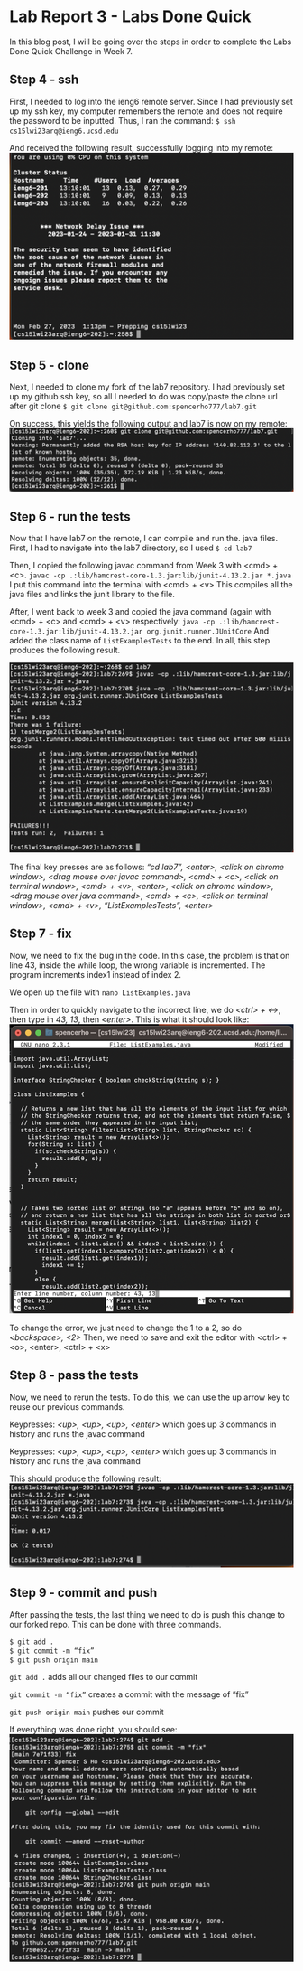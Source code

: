 # Lab Report 3 - Labs Done Quick

In this blog post, I will be going over the steps in order to complete the Labs Done Quick Challenge in Week 7.

## Step 4 - ssh
First, I needed to log into the ieng6 remote server. Since I had previously set up my ssh key, my computer remembers the remote and does not require the password to be inputted. Thus, I ran the command: 
`$ ssh cs15lwi23arq@ieng6.ucsd.edu`

And received the following result, successfully logging into my remote:
![step4res](/assets/report4/step4res.png)

## Step 5 - clone
Next, I needed to clone my fork of the lab7 repository. I had previously set up my github ssh key, so all I needed to do was copy/paste the clone url after git clone
`$ git clone git@github.com:spencerho777/lab7.git`

On success, this yields the following output and lab7 is now on my remote:
![step5res](/assets/report4/step5res.png)

## Step 6 - run the tests
Now that I have lab7 on the remote, I can compile and run the. java files. 
First, I had to navigate into the lab7 directory, so I used
`$ cd lab7`

Then, I copied the following javac command from Week 3 with \<cmd\> + \<c\>.
`javac -cp .:lib/hamcrest-core-1.3.jar:lib/junit-4.13.2.jar *.java`
I put this command into the terminal with \<cmd\> + \<v\> This compiles all the java files and links the junit library to the file.

After, I went back to week 3 and copied the java command (again with \<cmd\> + \<c\> and \<cmd\> + \<v\> respectively:
`java -cp .:lib/hamcrest-core-1.3.jar:lib/junit-4.13.2.jar org.junit.runner.JUnitCore`
And added the class name of `ListExamplesTests` to the end. In all, this step produces the following result.

![step6res](/assets/report4/step6res.png)

The final key presses are as follows:
*“cd lab7”, \<enter\>, \<click on chrome window\>, \<drag mouse over javac command\>, \<cmd\> + \<c\>, \<click on terminal window\>, \<cmd\> + \<v\>, \<enter\>, \<click on chrome window\>, \<drag mouse over java command\>, \<cmd\> + \<c\>, \<click on terminal window\>, \<cmd\> + \<v\>, “ListExamplesTests”, \<enter\>*

## Step 7 - fix
Now, we need to fix the bug in the code. In this case, the problem is that on line 43, inside the while loop, the wrong variable is incremented. The program increments index1 instead of index 2.

We open up the file with `nano ListExamples.java`

Then in order to quickly navigate to the incorrect line, we do *\<ctrl\> + \<-\>*, then type in *43, 13*, then *\<enter\>*.
This is what it should look like:
![step7res](/assets/report4/step7res.png)

To change the error, we just need to change the 1 to a 2, so do *\<backspace\>, \<2\>*
Then, we need to save and exit the editor with \<ctrl\> + \<o\>, \<enter\>, \<ctrl\> + \<x\>

## Step 8 - pass the tests
Now, we need to rerun the tests. To do this, we can use the up arrow key to reuse our previous commands.

Keypresses: *\<up\>, \<up\>, \<up\>, \<enter\>* which goes up 3 commands in history and runs the javac command

Keypresses: *\<up\>, \<up\>, \<up\>, \<enter\>* which goes up 3 commands in history and runs the java command

This should produce the following result:
![step8res](/assets/report4/step8res.png)

## Step 9 - commit and push
After passing the tests, the last thing we need to do is push this change to our forked repo. This can be done with three commands.
```
$ git add .
$ git commit -m “fix”
$ git push origin main
```

`git add .` adds all our changed files to our commit

`git commit -m “fix”` creates a commit with the message of “fix”

`git push origin main` pushes our commit

If everything was done right, you should see:
![step9res](/assets/report4/step9res.png)
